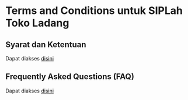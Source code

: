 # Terms and Conditions untuk SIPLah Toko Ladang

## Syarat dan Ketentuan 
Dapat diakses [disini](https://github.com/tokoladang/terms-and-conditions/blob/main/syarat_dan_ketentuan/syarat_dan_ketentuan.md)

## Frequently Asked Questions (FAQ)
Dapat diakses [disini](https://github.com/tokoladang/terms-and-conditions/blob/main/FAQ/faq.md)
